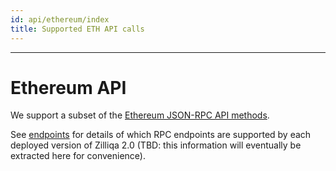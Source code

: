 ```yaml
---
id: api/ethereum/index
title: Supported ETH API calls
---
```


---

# Ethereum API

We support a subset of the [Ethereum JSON-RPC API methods](https://ethereum.org/en/developers/docs/apis/json-rpc/).

See [endpoints](/endpoints.md) for details of which RPC endpoints are supported by each deployed version of Zilliqa 2.0 (TBD: this information will eventually be extracted here for convenience).
